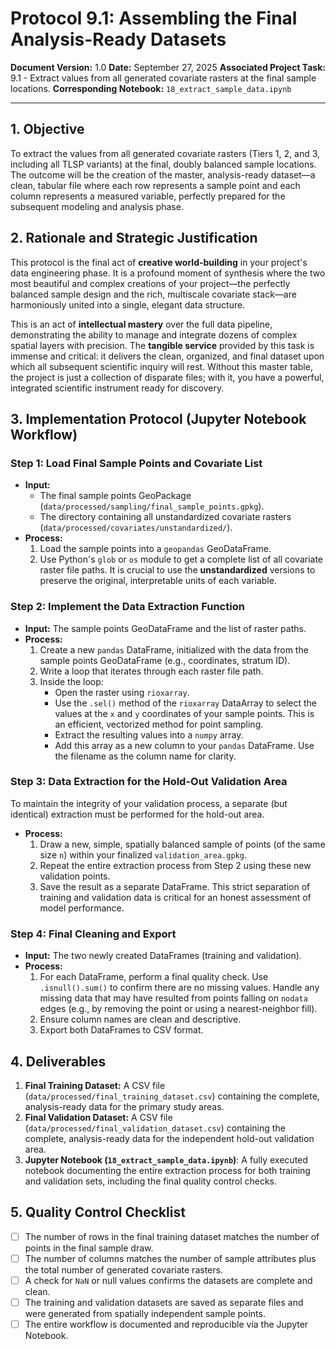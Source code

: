 # Protocol 9.1: Assembling the Final Analysis-Ready Datasets

**Document Version:** 1.0
**Date:** September 27, 2025
**Associated Project Task:** 9.1 - Extract values from all generated covariate rasters at the final sample locations.
**Corresponding Notebook:** `18_extract_sample_data.ipynb`

---

## 1. Objective

To extract the values from all generated covariate rasters (Tiers 1, 2, and 3, including all TLSP variants) at the final, doubly balanced sample locations. The outcome will be the creation of the master, analysis-ready dataset—a clean, tabular file where each row represents a sample point and each column represents a measured variable, perfectly prepared for the subsequent modeling and analysis phase.

## 2. Rationale and Strategic Justification

This protocol is the final act of **creative world-building** in your project's data engineering phase. It is a profound moment of synthesis where the two most beautiful and complex creations of your project—the perfectly balanced sample design and the rich, multiscale covariate stack—are harmoniously united into a single, elegant data structure.

This is an act of **intellectual mastery** over the full data pipeline, demonstrating the ability to manage and integrate dozens of complex spatial layers with precision. The **tangible service** provided by this task is immense and critical: it delivers the clean, organized, and final dataset upon which all subsequent scientific inquiry will rest. Without this master table, the project is just a collection of disparate files; with it, you have a powerful, integrated scientific instrument ready for discovery.

## 3. Implementation Protocol (Jupyter Notebook Workflow)

### Step 1: Load Final Sample Points and Covariate List
* **Input:**
    * The final sample points GeoPackage (`data/processed/sampling/final_sample_points.gpkg`).
    * The directory containing all unstandardized covariate rasters (`data/processed/covariates/unstandardized/`).
* **Process:**
    1.  Load the sample points into a `geopandas` GeoDataFrame.
    2.  Use Python's `glob` or `os` module to get a complete list of all covariate raster file paths. It is crucial to use the **unstandardized** versions to preserve the original, interpretable units of each variable.

### Step 2: Implement the Data Extraction Function
* **Input:** The sample points GeoDataFrame and the list of raster paths.
* **Process:**
    1.  Create a new `pandas` DataFrame, initialized with the data from the sample points GeoDataFrame (e.g., coordinates, stratum ID).
    2.  Write a loop that iterates through each raster file path.
    3.  Inside the loop:
        * Open the raster using `rioxarray`.
        * Use the `.sel()` method of the `rioxarray` DataArray to select the values at the `x` and `y` coordinates of your sample points. This is an efficient, vectorized method for point sampling.
        * Extract the resulting values into a `numpy` array.
        * Add this array as a new column to your `pandas` DataFrame. Use the filename as the column name for clarity.


### Step 3: Data Extraction for the Hold-Out Validation Area
To maintain the integrity of your validation process, a separate (but identical) extraction must be performed for the hold-out area.

* **Process:**
    1.  Draw a new, simple, spatially balanced sample of points (of the same size `n`) within your finalized `validation_area.gpkg`.
    2.  Repeat the entire extraction process from Step 2 using these new validation points.
    3.  Save the result as a separate DataFrame. This strict separation of training and validation data is critical for an honest assessment of model performance.

### Step 4: Final Cleaning and Export
* **Input:** The two newly created DataFrames (training and validation).
* **Process:**
    1.  For each DataFrame, perform a final quality check. Use `.isnull().sum()` to confirm there are no missing values. Handle any missing data that may have resulted from points falling on `nodata` edges (e.g., by removing the point or using a nearest-neighbor fill).
    2.  Ensure column names are clean and descriptive.
    3.  Export both DataFrames to CSV format.

## 4. Deliverables

1.  **Final Training Dataset:** A CSV file (`data/processed/final_training_dataset.csv`) containing the complete, analysis-ready data for the primary study areas.
2.  **Final Validation Dataset:** A CSV file (`data/processed/final_validation_dataset.csv`) containing the complete, analysis-ready data for the independent hold-out validation area.
3.  **Jupyter Notebook (`18_extract_sample_data.ipynb`)**: A fully executed notebook documenting the entire extraction process for both training and validation sets, including the final quality control checks.

## 5. Quality Control Checklist

* [ ] The number of rows in the final training dataset matches the number of points in the final sample draw.
* [ ] The number of columns matches the number of sample attributes plus the total number of generated covariate rasters.
* [ ] A check for `NaN` or null values confirms the datasets are complete and clean.
* [ ] The training and validation datasets are saved as separate files and were generated from spatially independent sample points.
* [ ] The entire workflow is documented and reproducible via the Jupyter Notebook.